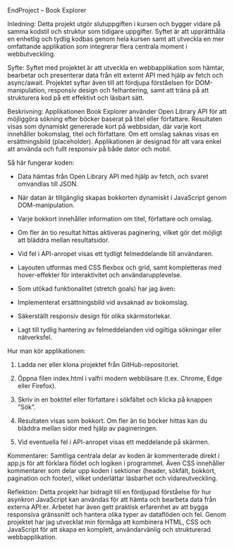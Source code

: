 EndProject – Book Explorer

Inledning:
Detta projekt utgör slutuppgiften i kursen och bygger vidare på samma kodstil och struktur som tidigare uppgifter. Syftet är att upprätthålla en enhetlig och tydlig kodbas genom hela kursen samt att utveckla en mer omfattande applikation som integrerar flera centrala moment i webbutveckling.

Syfte:
Syftet med projektet är att utveckla en webbapplikation som hämtar, bearbetar och presenterar data från ett externt API med hjälp av fetch och async/await. Projektet syftar även till att fördjupa förståelsen för DOM-manipulation, responsiv design och felhantering, samt att träna på att strukturera kod på ett effektivt och läsbart sätt.

Beskrivning:
Applikationen Book Explorer använder Open Library API för att möjliggöra sökning efter böcker baserat på titel eller författare. Resultaten visas som dynamiskt genererade kort på webbsidan, där varje kort innehåller bokomslag, titel och författare. Om ett omslag saknas visas en ersättningsbild (placeholder). Applikationen är designad för att vara enkel att använda och fullt responsiv på både dator och mobil.

Så här fungerar koden:

- Data hämtas från Open Library API med hjälp av fetch, och svaret omvandlas till JSON.

- När datan är tillgänglig skapas bokkorten dynamiskt i JavaScript genom DOM-manipulation.

- Varje bokkort innehåller information om titel, författare och omslag.

- Om fler än tio resultat hittas aktiveras paginering, vilket gör det möjligt att bläddra mellan resultatsidor.

- Vid fel i API-anropet visas ett tydligt felmeddelande till användaren.

- Layouten utformas med CSS flexbox och grid, samt kompletteras med hover-effekter för interaktivitet och användarupplevelse.

- Som utökad funktionalitet (stretch goals) har jag även:

- Implementerat ersättningsbild vid avsaknad av bokomslag.

- Säkerställt responsiv design för olika skärmstorlekar.

- Lagt till tydlig hantering av felmeddelanden vid ogiltiga sökningar eller nätverksfel.

Hur man kör applikationen:

1. Ladda ner eller klona projektet från GitHub-repositoriet.

2. Öppna filen index.html i valfri modern webbläsare (t.ex. Chrome, Edge eller Firefox).

3. Skriv in en boktitel eller författare i sökfältet och klicka på knappen ”Sök”.

4. Resultaten visas som bokkort. Om fler än tio böcker hittas kan du bläddra mellan sidor med hjälp av pagineringen.

5. Vid eventuella fel i API-anropet visas ett meddelande på skärmen.

Kommentarer:
Samtliga centrala delar av koden är kommenterade direkt i app.js för att förklara flödet och logiken i programmet.
Även CSS innehåller kommentarer som delar upp koden i sektioner (header, sökfält, bokkort, pagination och footer), vilket underlättar läsbarhet och vidareutveckling.

Reflektion:
Detta projekt har bidragit till en fördjupad förståelse för hur asynkron JavaScript kan användas för att hämta och bearbeta data från externa API:er. Arbetet har även gett praktisk erfarenhet av att bygga responsiva gränssnitt och hantera olika typer av dataflöden och fel.
Genom projektet har jag utvecklat min förmåga att kombinera HTML, CSS och JavaScript för att skapa en komplett, användarvänlig och strukturerad webbapplikation.